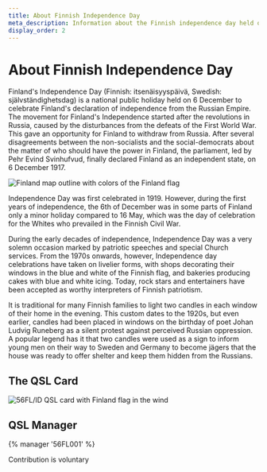 ```yaml
---
title: About Finnish Independence Day
meta_description: Information about the Finnish independence day held on 6th of December
display_order: 2
---
```


# About Finnish Independence Day

Finland's Independence Day (Finnish: itsenäisyyspäivä, Swedish: självständighetsdag) is a national public holiday held on 6 December to celebrate Finland's declaration of independence from the Russian Empire. The movement for Finland's Independence started after the revolutions in Russia, caused by the disturbances from the defeats of the First World War. This gave an opportunity for Finland to withdraw from Russia. After several disagreements between the non-socialists and the social-democrats about the matter of who should have the power in Finland, the parliament, led by Pehr Evind Svinhufvud, finally declared Finland as an independent state, on 6 December 1917.

<img src="/56fl-id/images/finland-881128_640.png" alt="Finland map outline with colors of the Finland flag" class="article-side-image">

Independence Day was first celebrated in 1919. However, during the first years of independence, the 6th of December was in some parts of Finland only a minor holiday compared to 16 May, which was the day of celebration for the Whites who prevailed in the Finnish Civil War.

During the early decades of independence, Independence Day was a very solemn occasion marked by patriotic speeches and special Church services. From the 1970s onwards, however, Independence day celebrations have taken on livelier forms, with shops decorating their windows in the blue and white of the Finnish flag, and bakeries producing cakes with blue and white icing. Today, rock stars and entertainers have been accepted as worthy interpreters of Finnish patriotism.

It is traditional for many Finnish families to light two candles in each window of their home in the evening. This custom dates to the 1920s, but even earlier, candles had been placed in windows on the birthday of poet Johan Ludvig Runeberg as a silent protest against perceived Russian oppression. A popular legend has it that two candles were used as a sign to inform young men on their way to Sweden and Germany to become jägers that the house was ready to offer shelter and keep them hidden from the Russians.

## The QSL Card

<p><img src="/56fl-id/images/FF-56FL_ID-WEB.jpg" alt="56FL/ID QSL card with Finland flag in the wind"></p>

## QSL Manager

{% manager '56FL001' %}

Contribution is voluntary

